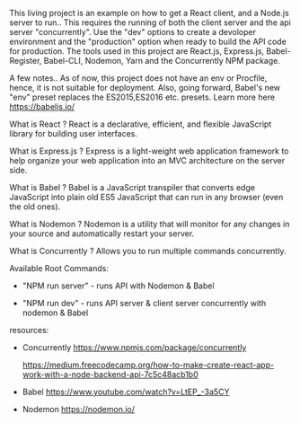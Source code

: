 This living project is an example on how to get a React client, and a Node.js server to run.. This requires the running of both the client server and the api server "concurrently". Use the "dev" options to create a devoloper environment and the "production" option when ready to build the API code for production. The tools used in this project are React.js, Express.js, Babel-Register, Babel-CLI, Nodemon, Yarn and the Concurrently NPM package.

A few notes.. As of now, this project does not have an env or Procfile, hence, it is not suitable for deployment. Also, going forward, Babel's new "env" preset replaces the ES2015,ES2016 etc. presets. Learn more here https://babeljs.io/

What is React ?
React is a declarative, efficient, and flexible JavaScript library for building user interfaces.

What is Express.js ?
Express is a light-weight web application framework to help organize your web application into an MVC architecture on the server side.

What is Babel ?
Babel is a JavaScript transpiler that converts edge JavaScript into plain old ES5 JavaScript that can run in any browser (even the old ones).

What is Nodemon ?
Nodemon is a utility that will monitor for any changes in your source and automatically restart your server.

What is Concurrently ?
Allows you to run multiple commands concurrently.

Available Root Commands:

* "NPM run server" - runs API with Nodemon & Babel

* "NPM run dev" - runs API server & client server concurrently with nodemon & Babel

resources:

* Concurrently
  https://www.npmjs.com/package/concurrently

  https://medium.freecodecamp.org/how-to-make-create-react-app-work-with-a-node-backend-api-7c5c48acb1b0

* Babel
  https://www.youtube.com/watch?v=LtEP_-3a5CY

* Nodemon
  https://nodemon.io/
